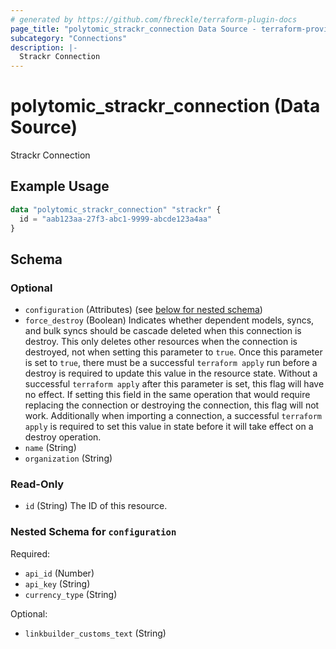 ```yaml
---
# generated by https://github.com/fbreckle/terraform-plugin-docs
page_title: "polytomic_strackr_connection Data Source - terraform-provider-polytomic"
subcategory: "Connections"
description: |-
  Strackr Connection
---
```


# polytomic_strackr_connection (Data Source)

Strackr Connection

## Example Usage

```terraform
data "polytomic_strackr_connection" "strackr" {
  id = "aab123aa-27f3-abc1-9999-abcde123a4aa"
}
```

<!-- schema generated by tfplugindocs -->
## Schema

### Optional

- `configuration` (Attributes) (see [below for nested schema](#nestedatt--configuration))
- `force_destroy` (Boolean) Indicates whether dependent models, syncs, and bulk syncs should be cascade deleted when this connection is destroy. This only deletes other resources when the connection is destroyed, not when setting this parameter to `true`. Once this parameter is set to `true`, there must be a successful `terraform apply` run before a destroy is required to update this value in the resource state. Without a successful `terraform apply` after this parameter is set, this flag will have no effect. If setting this field in the same operation that would require replacing the connection or destroying the connection, this flag will not work. Additionally when importing a connection, a successful `terraform apply` is required to set this value in state before it will take effect on a destroy operation.
- `name` (String)
- `organization` (String)

### Read-Only

- `id` (String) The ID of this resource.

<a id="nestedatt--configuration"></a>
### Nested Schema for `configuration`

Required:

- `api_id` (Number)
- `api_key` (String)
- `currency_type` (String)

Optional:

- `linkbuilder_customs_text` (String)


